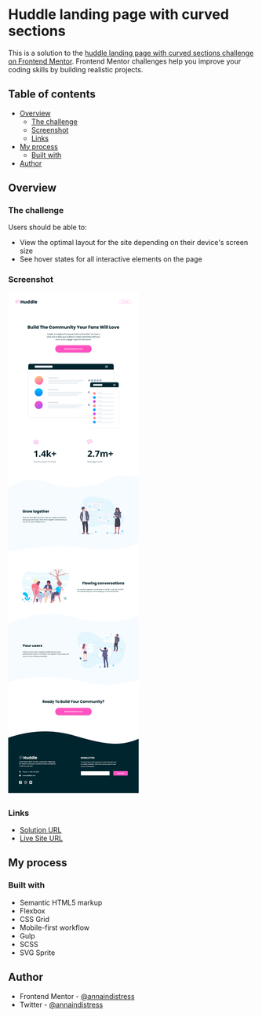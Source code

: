 # Huddle landing page with curved sections

This is a solution to the [huddle landing page with curved sections challenge on Frontend Mentor](https://www.frontendmentor.io/challenges/huddle-landing-page-with-curved-sections-5ca5ecd01e82137ec91a50f2). Frontend Mentor challenges help you improve your coding skills by building realistic projects.

## Table of contents

- [Overview](#overview)
  - [The challenge](#the-challenge)
  - [Screenshot](#screenshot)
  - [Links](#links)
- [My process](#my-process)
  - [Built with](#built-with)
- [Author](#author)

## Overview

### The challenge

Users should be able to:

- View the optimal layout for the site depending on their device's screen size
- See hover states for all interactive elements on the page

### Screenshot

![](./screenshot.png)

### Links

- [Solution URL](https://github.com/annaindistress/frontend-mentor-huddle-landing-page-with-curved-sections)
- [Live Site URL](https://annaindistress.github.io/frontend-mentor-huddle-landing-page-with-curved-sections/)

## My process

### Built with

- Semantic HTML5 markup
- Flexbox
- CSS Grid
- Mobile-first workflow
- Gulp
- SCSS
- SVG Sprite

## Author

- Frontend Mentor - [@annaindistress](https://www.frontendmentor.io/profile/annaindistress)
- Twitter - [@annaindistress](https://www.twitter.com/annaindistress)
